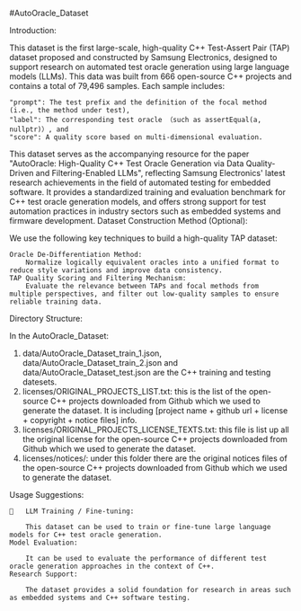 #AutoOracle_Dataset

Introduction:

This dataset is the first large-scale, high-quality C++ Test-Assert Pair (TAP) dataset proposed and constructed by Samsung Electronics, designed to support research on automated test oracle generation using large language models (LLMs). This data was built from 666 open-source C++ projects and contains a total of 79,496 samples. 
Each sample includes: 

	"prompt": The test prefix and the definition of the focal method (i.e., the method under test),
	"label": The corresponding test oracle （such as assertEqual(a, nullptr)）, and
	"score": A quality score based on multi-dimensional evaluation.

This dataset serves as the accompanying resource for the paper "AutoOracle: High-Quality C++ Test Oracle Generation via Data Quality-Driven and Filtering-Enabled LLMs", reflecting Samsung Electronics' latest research achievements in the field of automated testing for embedded software. It provides a standardized training and evaluation benchmark for C++ test oracle generation models, and offers strong support for test automation practices in industry sectors such as embedded systems and firmware development.
Dataset Construction Method (Optional):

We use the following key techniques to build a high-quality TAP dataset:

	Oracle De-Differentiation Method:
        Normalize logically equivalent oracles into a unified format to reduce style variations and improve data consistency.
	TAP Quality Scoring and Filtering Mechanism:
        Evaluate the relevance between TAPs and focal methods from multiple perspectives, and filter out low-quality samples to ensure reliable training data.

Directory Structure:

In the AutoOracle_Dataset:
1. data/AutoOracle_Dataset_train_1.json, data/AutoOracle_Dataset_train_2.json and data/AutoOracle_Dataset_test.json are the C++ training and testing datesets.
2. licenses/ORIGINAL_PROJECTS_LIST.txt:  this is the list of the open-source C++ projects downloaded from Github which we used to generate the dataset. It is including [project name + github url + license + copyright + notice files] info.
3. licenses/ORIGINAL_PROJECTS_LICENSE_TEXTS.txt:  this file is list up all the original license for the open-source C++ projects downloaded from Github which we used to generate the dataset.
4. licenses/notices/: under this folder there are the original notices files of the open-source C++ projects downloaded from Github which we used to generate the dataset.

Usage Suggestions:

		LLM Training / Fine-tuning:
	
        This dataset can be used to train or fine-tune large language models for C++ test oracle generation.
	Model Evaluation:
	
        It can be used to evaluate the performance of different test oracle generation approaches in the context of C++.
	Research Support:
	
        The dataset provides a solid foundation for research in areas such as embedded systems and C++ software testing.

